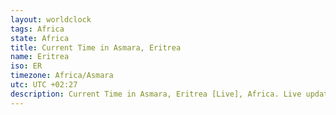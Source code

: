 ```yaml
---
layout: worldclock
tags: Africa
state: Africa
title: Current Time in Asmara, Eritrea
name: Eritrea
iso: ER
timezone: Africa/Asmara
utc: UTC +02:27
description: Current Time in Asmara, Eritrea [Live], Africa. Live update now time in Asmara, timezone Africa/Asmara, UTC +02:27, Country ISO code & Current Local Time.
---
```


